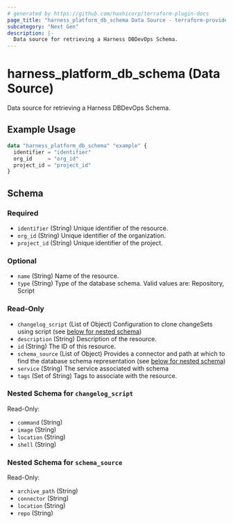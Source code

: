 ```yaml
---
# generated by https://github.com/hashicorp/terraform-plugin-docs
page_title: "harness_platform_db_schema Data Source - terraform-provider-harness"
subcategory: "Next Gen"
description: |-
  Data source for retrieving a Harness DBDevOps Schema.
---
```


# harness_platform_db_schema (Data Source)

Data source for retrieving a Harness DBDevOps Schema.

## Example Usage

```terraform
data "harness_platform_db_schema" "example" {
  identifier = "identifier"
  org_id     = "org_id"
  project_id = "project_id"
}
```

<!-- schema generated by tfplugindocs -->
## Schema

### Required

- `identifier` (String) Unique identifier of the resource.
- `org_id` (String) Unique identifier of the organization.
- `project_id` (String) Unique identifier of the project.

### Optional

- `name` (String) Name of the resource.
- `type` (String) Type of the database schema. Valid values are: Repository, Script

### Read-Only

- `changelog_script` (List of Object) Configuration to clone changeSets using script (see [below for nested schema](#nestedatt--changelog_script))
- `description` (String) Description of the resource.
- `id` (String) The ID of this resource.
- `schema_source` (List of Object) Provides a connector and path at which to find the database schema representation (see [below for nested schema](#nestedatt--schema_source))
- `service` (String) The service associated with schema
- `tags` (Set of String) Tags to associate with the resource.

<a id="nestedatt--changelog_script"></a>
### Nested Schema for `changelog_script`

Read-Only:

- `command` (String)
- `image` (String)
- `location` (String)
- `shell` (String)


<a id="nestedatt--schema_source"></a>
### Nested Schema for `schema_source`

Read-Only:

- `archive_path` (String)
- `connector` (String)
- `location` (String)
- `repo` (String)
